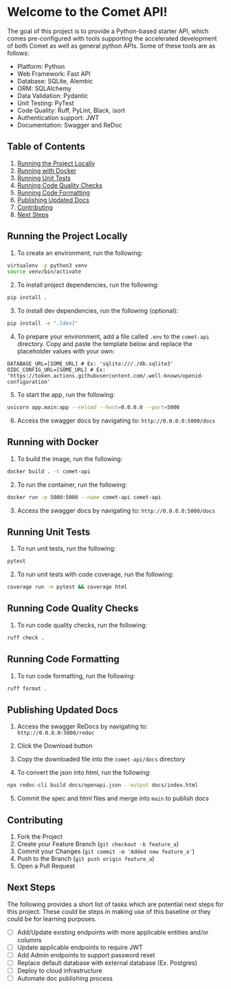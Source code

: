 # Welcome to the Comet API!

The goal of this project is to provide a Python-based starter API, which comes pre-configured with tools supporting the accelerated development of both Comet as well as general python APIs. Some of these tools are as follows:

- Platform: Python
- Web Framework: Fast API
- Database: SQLite, Alembic
- ORM: SQLAlchemy
- Data Validation: Pydantic
- Unit Testing: PyTest
- Code Quality: Ruff, PyLint, Black, isort
- Authentication support: JWT
- Documentation: Swagger and ReDoc

## Table of Contents

1. [Running the Project Locally](#running-the-project-locally)
2. [Running with Docker](#running-with-docker)
3. [Running Unit Tests](#running-unit-tests)
4. [Running Code Quality Checks](#running-code-quality-checks)
5. [Running Code Formatting](#running-code-formatting)
6. [Publishing Updated Docs](#publishing-updated-docs)
7. [Contributing](#contributing)
8. [Next Steps](#next-steps)

## Running the Project Locally

1. To create an environment, run the following:

```sh
virtualenv -p python3 venv
source venv/bin/activate
```

2. To install project dependencies, run the following:

```sh
pip install .
```

3. To install dev dependencies, run the following (optional):

```sh
pip install -e ".[dev]"
```

4. To prepare your environment, add a file called `.env` to the `comet-api` directory. Copy and paste the template below and replace the placeholder values with your own:

```
DATABASE_URL=[SOME_URL] # Ex: 'sqlite:///./db.sqlite3'
OIDC_CONFIG_URL=[SOME_URL] # Ex: 'https://token.actions.githubusercontent.com/.well-known/openid-configuration'
```

5. To start the app, run the following:

```sh
uvicorn app.main:app --reload --host=0.0.0.0 --port=5000
```

6. Access the swagger docs by navigating to: `http://0.0.0.0:5000/docs`

## Running with Docker

1. To build the image, run the following:

```sh
docker build . -t comet-api
```

2. To run the container, run the following:

```sh
docker run -p 5000:5000 --name comet-api comet-api
```

3. Access the swagger docs by navigating to: `http://0.0.0.0:5000/docs`

## Running Unit Tests

1. To run unit tests, run the following:

```sh
pytest
```

2. To run unit tests with code coverage, run the following:

```sh
coverage run -m pytest && coverage html
```

## Running Code Quality Checks

1. To run code quality checks, run the following:

```sh
ruff check .
```

## Running Code Formatting

1. To run code formatting, run the following:

```sh
ruff format .
```

## Publishing Updated Docs

1. Access the swagger ReDocs by navigating to: `http://0.0.0.0:5000/redoc`

2. Click the Download button

3. Copy the downloaded file into the `comet-api/docs` directory

4. To convert the json into html, run the following:

```sh
npx redoc-cli build docs/openapi.json --output docs/index.html
```

5. Commit the spec and html files and merge into `main` to publish docs

## Contributing

1. Fork the Project
2. Create your Feature Branch (`git checkout -b feature_a`)
3. Commit your Changes (`git commit -m 'Added new feature_a'`)
4. Push to the Branch (`git push origin feature_a`)
5. Open a Pull Request

## Next Steps

The following provides a short list of tasks which are potential next steps for this project. These could be steps in making use of this baseline or they could be for learning purposes.

- [ ] Add/Update existing endpoints with more applicable entities and/or columns
- [ ] Update applicable endpoints to require JWT
- [ ] Add Admin endpoints to support password reset
- [ ] Replace default database with external database (Ex. Postgres)
- [ ] Deploy to cloud infrastructure
- [ ] Automate doc publishing process
